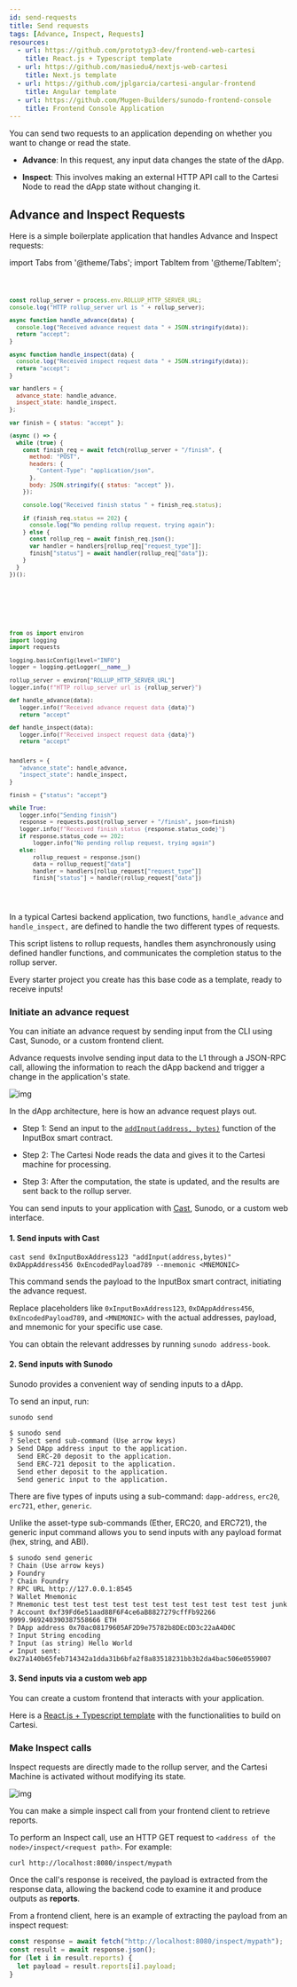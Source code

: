 ```yaml
---
id: send-requests
title: Send requests
tags: [Advance, Inspect, Requests]
resources:
  - url: https://github.com/prototyp3-dev/frontend-web-cartesi
    title: React.js + Typescript template
  - url: https://github.com/masiedu4/nextjs-web-cartesi
    title: Next.js template
  - url: https://github.com/jplgarcia/cartesi-angular-frontend
    title: Angular template
  - url: https://github.com/Mugen-Builders/sunodo-frontend-console
    title: Frontend Console Application
---
```


You can send two requests to an application depending on whether you want to change or read the state.

- **Advance**: In this request, any input data changes the state of the dApp.

- **Inspect**: This involves making an external HTTP API call to the Cartesi Node to read the dApp state without changing it.

## Advance and Inspect Requests

Here is a simple boilerplate application that handles Advance and Inspect requests:

import Tabs from '@theme/Tabs';
import TabItem from '@theme/TabItem';

<Tabs>
  <TabItem value="JavaScript" label="JavaScript" default>
<pre><code>

```javascript
const rollup_server = process.env.ROLLUP_HTTP_SERVER_URL;
console.log("HTTP rollup_server url is " + rollup_server);

async function handle_advance(data) {
  console.log("Received advance request data " + JSON.stringify(data));
  return "accept";
}

async function handle_inspect(data) {
  console.log("Received inspect request data " + JSON.stringify(data));
  return "accept";
}

var handlers = {
  advance_state: handle_advance,
  inspect_state: handle_inspect,
};

var finish = { status: "accept" };

(async () => {
  while (true) {
    const finish_req = await fetch(rollup_server + "/finish", {
      method: "POST",
      headers: {
        "Content-Type": "application/json",
      },
      body: JSON.stringify({ status: "accept" }),
    });

    console.log("Received finish status " + finish_req.status);

    if (finish_req.status == 202) {
      console.log("No pending rollup request, trying again");
    } else {
      const rollup_req = await finish_req.json();
      var handler = handlers[rollup_req["request_type"]];
      finish["status"] = await handler(rollup_req["data"]);
    }
  }
})();
```

</code></pre>
</TabItem>

<TabItem value="Python" label="Python" default>
<pre><code>

```python
from os import environ
import logging
import requests

logging.basicConfig(level="INFO")
logger = logging.getLogger(__name__)

rollup_server = environ["ROLLUP_HTTP_SERVER_URL"]
logger.info(f"HTTP rollup_server url is {rollup_server}")

def handle_advance(data):
   logger.info(f"Received advance request data {data}")
   return "accept"

def handle_inspect(data):
   logger.info(f"Received inspect request data {data}")
   return "accept"


handlers = {
   "advance_state": handle_advance,
   "inspect_state": handle_inspect,
}

finish = {"status": "accept"}

while True:
   logger.info("Sending finish")
   response = requests.post(rollup_server + "/finish", json=finish)
   logger.info(f"Received finish status {response.status_code}")
   if response.status_code == 202:
       logger.info("No pending rollup request, trying again")
   else:
       rollup_request = response.json()
       data = rollup_request["data"]
       handler = handlers[rollup_request["request_type"]]
       finish["status"] = handler(rollup_request["data"])

```

</code></pre>
</TabItem>

</Tabs>

In a typical Cartesi backend application, two functions, `handle_advance` and `handle_inspect,` are defined to handle the two different types of requests.

This script listens to rollup requests, handles them asynchronously using defined handler functions, and communicates the completion status to the rollup server.

Every starter project you create has this base code as a template, ready to receive inputs!

### Initiate an advance request

You can initiate an advance request by sending input from the CLI using Cast, Sunodo, or a custom frontend client.

Advance requests involve sending input data to the L1 through a JSON-RPC call, allowing the information to reach the dApp backend and trigger a change in the application's state.

![img](../../static/img/v1.3/advance.jpg)

In the dApp architecture, here is how an advance request plays out.

- Step 1: Send an input to the [`addInput(address, bytes)`](../core-concepts/rollup-http-api/json-rpc/input-box.md/#addinput) function of the InputBox smart contract.

- Step 2: The Cartesi Node reads the data and gives it to the Cartesi machine for processing.

- Step 3: After the computation, the state is updated, and the results are sent back to the rollup server.

You can send inputs to your application with [Cast](https://book.getfoundry.sh/cast/), Sunodo, or a custom web interface. 

#### 1. Send inputs with Cast

```shell
cast send 0xInputBoxAddress123 "addInput(address,bytes)" 0xDAppAddress456 0xEncodedPayload789 --mnemonic <MNEMONIC>
```

This command sends the payload to the InputBox smart contract, initiating the advance request.

Replace placeholders like `0xInputBoxAddress123`, `0xDAppAddress456`, `0xEncodedPayload789`, and `<MNEMONIC>` with the actual addresses, payload, and mnemonic for your specific use case.


You can obtain the relevant addresses by running `sunodo address-book`.


#### 2. Send inputs with Sunodo

Sunodo provides a convenient way of sending inputs to a dApp.

To send an input, run:

```
sunodo send
```

```
$ sunodo send
? Select send sub-command (Use arrow keys)
❯ Send DApp address input to the application.
  Send ERC-20 deposit to the application.
  Send ERC-721 deposit to the application.
  Send ether deposit to the application.
  Send generic input to the application.
```

There are five types of inputs using a sub-command: `dapp-address`, `erc20`, `erc721`, `ether`, `generic`.

Unlike the asset-type sub-commands (Ether, ERC20, and ERC721), the generic input command allows you to send inputs with any payload format (hex, string, and ABI).

```shell
$ sunodo send generic
? Chain (Use arrow keys)
❯ Foundry
? Chain Foundry
? RPC URL http://127.0.0.1:8545
? Wallet Mnemonic
? Mnemonic test test test test test test test test test test test junk
? Account 0xf39Fd6e51aad88F6F4ce6aB8827279cffFb92266 9999.969240390387558666 ETH
? DApp address 0x70ac08179605AF2D9e75782b8DEcDD3c22aA4D0C
? Input String encoding
? Input (as string) Hello World
✔ Input sent: 0x27a140b65feb714342a1dda31b6bfa2f8a83518231bb3b2da4bac506e0559007
```

#### 3. Send inputs via a custom web app

You can create a custom frontend that interacts with your application.

Here is a [React.js + Typescript template](https://github.com/prototyp3-dev/frontend-web-cartesi) with the functionalities to build on Cartesi.

### Make Inspect calls

Inspect requests are directly made to the rollup server, and the Cartesi Machine is activated without modifying its state.

![img](../../static/img/v1.3/inspect.jpg)

You can make a simple inspect call from your frontend client to retrieve reports.

To perform an Inspect call, use an HTTP GET request to `<address of the node>/inspect/<request path>`. For example:

```shell
curl http://localhost:8080/inspect/mypath
```

Once the call's response is received, the payload is extracted from the response data, allowing the backend code to examine it and produce outputs as **reports**.

From a frontend client, here is an example of extracting the payload from an inspect request:

```javascript
const response = await fetch("http://localhost:8080/inspect/mypath");
const result = await response.json();
for (let i in result.reports) {
  let payload = result.reports[i].payload;
}
```
